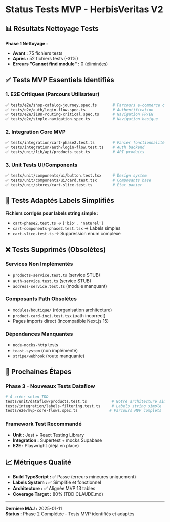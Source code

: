 # Status Tests MVP - HerbisVeritas V2

## 📊 Résultats Nettoyage Tests

**Phase 1 Nettoyage :** 
- **Avant :** 75 fichiers tests
- **Après :** 52 fichiers tests (-31%)
- **Erreurs "Cannot find module" :** 0 (éliminées)

## ✅ Tests MVP Essentiels Identifiés

### 1. **E2E Critiques (Parcours Utilisateur)**
```bash
✅ tests/e2e/shop-catalog-journey.spec.ts       # Parcours e-commerce complet
✅ tests/e2e/auth/login-flow.spec.ts            # Authentification
✅ tests/e2e/i18n-routing-critical.spec.ts      # Navigation FR/EN
✅ tests/e2e/simple-navigation.spec.ts          # Navigation basique
```

### 2. **Integration Core MVP**
```bash
✅ tests/integration/cart-phase2.test.ts        # Panier fonctionnalités
✅ tests/integration/auth/login-flow.test.ts    # Auth backend
✅ tests/unit/lib/api/products.test.ts          # API produits
```

### 3. **Unit Tests UI/Components** 
```bash
✅ tests/unit/components/ui/button.test.tsx     # Design system
✅ tests/unit/components/ui/card.test.tsx       # Composants base
✅ tests/unit/stores/cart-slice.test.ts         # État panier
```

## 🔧 Tests Adaptés Labels Simplifiés

**Fichiers corrigés pour labels string simple :**
- `cart-phase2.test.ts` → `['bio', 'naturel']`
- `cart-components-phase2.test.tsx` → Labels simples
- `cart-slice.test.ts` → Suppression enum complexe

## ❌ Tests Supprimés (Obsolètes)

### Services Non Implémentés
- `products-service.test.ts` (service STUB)  
- `auth-service.test.ts` (service STUB)
- `address-service.test.ts` (module manquant)

### Composants Path Obsolètes
- `modules/boutique/` (réorganisation architecture)
- `product-card-inci.test.tsx` (path incorrect)
- Pages imports direct (incompatible Next.js 15)

### Dépendances Manquantes
- `node-mocks-http` tests
- `toast-system` (non implémenté)
- `stripe/webhook` (route manquante)

## 🎯 Prochaines Étapes

### Phase 3 - Nouveaux Tests Dataflow
```bash
# À créer selon TDD
tests/unit/dataflow/products.test.ts           # Notre architecture simplifiée
tests/integration/labels-filtering.test.ts     # Labels string simple
tests/e2e/mvp-core-flows.spec.ts              # Parcours MVP complets
```

### Framework Test Recommandé
- **Unit :** Jest + React Testing Library  
- **Integration :** Supertest + mocks Supabase
- **E2E :** Playwright (déjà en place)

## 📈 Métriques Qualité

- **Build TypeScript :** ✅ Passe (erreurs mineures uniquement)
- **Labels System :** ✅ Simplifié et fonctionnel  
- **Architecture :** ✅ Alignée MVP 13 tables
- **Coverage Target :** 80% (TDD CLAUDE.md)

---

**Dernière MAJ :** 2025-01-11  
**Status :** Phase 2 Complétée - Tests MVP identifiés et adaptés